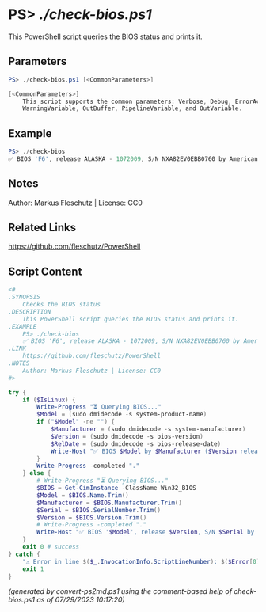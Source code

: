 PS> *./check-bios.ps1*
====================

This PowerShell script queries the BIOS status and prints it.

Parameters
----------
```powershell
PS> ./check-bios.ps1 [<CommonParameters>]

[<CommonParameters>]
    This script supports the common parameters: Verbose, Debug, ErrorAction, ErrorVariable, WarningAction, 
    WarningVariable, OutBuffer, PipelineVariable, and OutVariable.
```

Example
-------
```powershell
PS> ./check-bios
✅ BIOS 'F6', release ALASKA - 1072009, S/N NXA82EV0EBB0760 by American Megatrends Inc.

```

Notes
-----
Author: Markus Fleschutz | License: CC0

Related Links
-------------
https://github.com/fleschutz/PowerShell

Script Content
--------------
```powershell
<#
.SYNOPSIS
	Checks the BIOS status
.DESCRIPTION
	This PowerShell script queries the BIOS status and prints it.
.EXAMPLE
	PS> ./check-bios
	✅ BIOS 'F6', release ALASKA - 1072009, S/N NXA82EV0EBB0760 by American Megatrends Inc.
.LINK
	https://github.com/fleschutz/PowerShell
.NOTES
	Author: Markus Fleschutz | License: CC0
#>

try {
	if ($IsLinux) {
		Write-Progress "⏳ Querying BIOS..."
		$Model = (sudo dmidecode -s system-product-name)
		if ("$Model" -ne "") {
			$Manufacturer = (sudo dmidecode -s system-manufacturer)
			$Version = (sudo dmidecode -s bios-version)
			$RelDate = (sudo dmidecode -s bios-release-date)
			Write-Host "✅ BIOS $Model by $Manufacturer ($Version release of $RelDate)"
		}
		Write-Progress -completed "."
	} else {
		# Write-Progress "⏳ Querying BIOS..."
		$BIOS = Get-CimInstance -ClassName Win32_BIOS
		$Model = $BIOS.Name.Trim()
		$Manufacturer = $BIOS.Manufacturer.Trim()
		$Serial = $BIOS.SerialNumber.Trim()
		$Version = $BIOS.Version.Trim()
		# Write-Progress -completed "."
		Write-Host "✅ BIOS '$Model', release $Version, S/N $Serial by $Manufacturer"
	}
	exit 0 # success
} catch {
	"⚠️ Error in line $($_.InvocationInfo.ScriptLineNumber): $($Error[0])"
	exit 1
}
```

*(generated by convert-ps2md.ps1 using the comment-based help of check-bios.ps1 as of 07/29/2023 10:17:20)*
